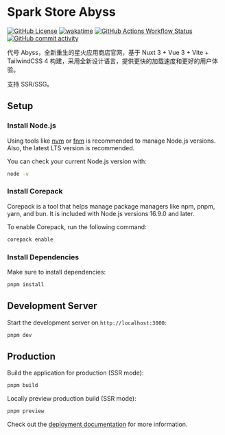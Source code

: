 # Spark Store Abyss

[![GitHub License](https://img.shields.io/github/license/jiwangyihao/spark-store-abyss)](https://github.com/jiwangyihao/spark-store-abyss/blob/main/LICENSE)
[![wakatime](https://wakatime.com/badge/user/7ef6dafe-00d7-45e3-b4c7-27b1f5d4d735/project/fa95e054-a4d8-48af-8857-22773d075230.svg)](https://wakatime.com/badge/user/7ef6dafe-00d7-45e3-b4c7-27b1f5d4d735/project/fa95e054-a4d8-48af-8857-22773d075230)
[![GitHub Actions Workflow Status](https://img.shields.io/github/actions/workflow/status/jiwangyihao/spark-store-abyss/.github%2Fworkflows%2Fnuxtjs.yml)](https://github.com/jiwangyihao/spark-store-abyss/actions)
[![GitHub commit activity](https://img.shields.io/github/commit-activity/w/jiwangyihao/spark-store-abyss)](https://github.com/jiwangyihao/spark-store-abyss/commits)

代号 Abyss，全新重生的星火应用商店官网，基于 Nuxt 3 + Vue 3 + Vite + TailwindCSS 4 构建，采用全新设计语言，提供更快的加载速度和更好的用户体验。

支持 SSR/SSG。

## Setup

### Install Node.js

Using tools like [nvm](https://nvm.sh) or [fnm](https://github.com/Schniz/fnm) is recommended to manage Node.js versions. Also, the latest LTS version is recommended.

You can check your current Node.js version with:

```bash
node -v
```

### Install Corepack

Corepack is a tool that helps manage package managers like npm, pnpm, yarn, and bun. It is included with Node.js versions 16.9.0 and later.

To enable Corepack, run the following command:

```bash
corepack enable
```

### Install Dependencies

Make sure to install dependencies:

```bash
pnpm install
```

## Development Server

Start the development server on `http://localhost:3000`:

```bash
pnpm dev
```

## Production

Build the application for production (SSR mode):

```bash
pnpm build
```

Locally preview production build (SSR mode):

```bash
pnpm preview
```

Check out the [deployment documentation](https://nuxt.com/docs/getting-started/deployment) for more information.
